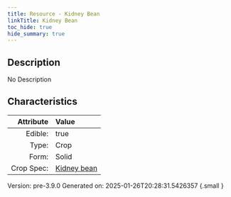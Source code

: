 ```yaml
---
title: Resource - Kidney Bean
linkTitle: Kidney Bean
toc_hide: true
hide_summary: true
---
```


## Description
No Description

## Characteristics

| Attribute      | Value |
|--------:|:------|
|Edible:|true|
|Type:|Crop|
|Form:|Solid|
|Crop Spec:|[Kidney bean](/docs/definitions/crop/kidney-bean)|
 



    

Version: pre-3.9.0 Generated on: 2025-01-26T20:28:31.5426357
{.small }
